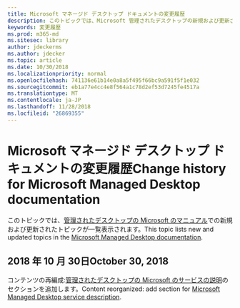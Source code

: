 ```yaml
---
title: Microsoft マネージド デスクトップ ドキュメントの変更履歴
description: このトピックでは、Microsoft 管理されたデスクトップの新規および更新されたトピックが一覧表示されます。
keywords: 変更履歴
ms.prod: m365-md
ms.sitesec: library
author: jdeckerms
ms.author: jdecker
ms.topic: article
ms.date: 10/30/2018
ms.localizationpriority: normal
ms.openlocfilehash: 741136e61b14e0a8a5f495f66bc9a591f5f1e032
ms.sourcegitcommit: eb1a77e4cc4e8f564a1c78d2ef53d7245fe4517a
ms.translationtype: MT
ms.contentlocale: ja-JP
ms.lasthandoff: 11/28/2018
ms.locfileid: "26869355"
---
```

# <a name="change-history-for-microsoft-managed-desktop-documentation"></a><span data-ttu-id="d5f12-104">Microsoft マネージド デスクトップ ドキュメントの変更履歴</span><span class="sxs-lookup"><span data-stu-id="d5f12-104">Change history for Microsoft Managed Desktop documentation</span></span>

<span data-ttu-id="d5f12-105">このトピックでは、[管理されたデスクトップの Microsoft のマニュアル](index.yml)での新規および更新されたトピックが一覧表示されます。</span><span class="sxs-lookup"><span data-stu-id="d5f12-105">This topic lists new and updated topics in the [Microsoft Managed Desktop documentation](index.yml).</span></span>

## <a name="october-30-2018"></a><span data-ttu-id="d5f12-106">2018 年 10 月 30日</span><span class="sxs-lookup"><span data-stu-id="d5f12-106">October 30, 2018</span></span>
<span data-ttu-id="d5f12-107">コンテンツの再編成:[管理されたデスクトップの Microsoft のサービスの説明](service-description/index.md)のセクションを追加します。</span><span class="sxs-lookup"><span data-stu-id="d5f12-107">Content reorganized: add section for [Microsoft Managed Desktop service description](service-description/index.md).</span></span> 

